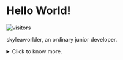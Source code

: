 # Hello World!

![visitors](https://visitor-badge.glitch.me/badge?page_id=skyleaworlder.skyleaworlder)

skyleaworlder, an ordinary junior developer.

<details>
<summary>Click to know more.</summary>
<p align="left">
	<li> A semi-northerner living in the south.</li>
	<li> I have been a Calligraphy Enthusiast for 15 years, major in RegularScript.</li>
	<li> My favorite YGO deck is 『代行天使』.</li> 
	<li> Interest | current learning: DevOps / Android&iOS / Web / PA.</li>
	<li> Tongji Univ. CS/IS => Incoming graduate student in Fudan Univ. SE Lab.</li>
	<li> Aim to be a Polyglot Programmer, learning for new programming concepts; you can check the languages I used on GitHub now :)</li> 
	<li> Actually, I got 1st Prize(60/2000000+) in the Final of 12th SSSCCC, aka "Secondary School Student Creative Composition Competition".</li>
</p>
</details>
